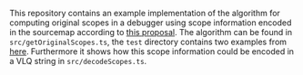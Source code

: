 This repository contains an example implementation of the algorithm for computing original scopes in a debugger
using scope information encoded in the sourcemap according to [this proposal](https://github.com/tc39/source-map-rfc/issues/37#issuecomment-1650027594).
The algorithm can be found in `src/getOriginalScopes.ts`, the `test` directory contains two examples from [here](https://github.com/tc39/source-map-rfc/issues/37#issuecomment-1699356967).
Furthermore it shows how this scope information could be encoded in a VLQ string in `src/decodeScopes.ts`.
